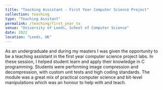 ```yaml
---
title: "Teaching Assistant - First Year Computer Science Project"
collection: teaching
type: "Teaching Assitant"
permalink: /teaching/first_year_ta
venue: "University of Leeds, School of Computer Science"
date: 2022
location: "Leeds, UK"
---
```


As an undergraduate and during my masters I was given the opportunity to be a teaching assistant in the first year computer science project labs.
In these session, I helped student learn and apply their knowledge in C programming.
Students were performing image compression and decompression, with custom unit tests and high coding standards.
The module was a great mix of practical computer science and bit-level manipulations which was an honour to help with and teach.
